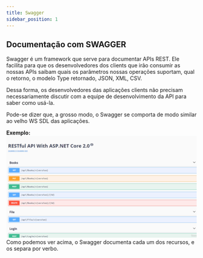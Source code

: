 ```yaml
---
title: Swagger 
sidebar_position: 1
---
```


## Documentação com SWAGGER

Swagger é um framework que serve para documentar APIs REST. Ele facilita para que os desenvolvedores dos clients que irão consumir as nossas APIs saibam quais os parâmetros nossas operações suportam, qual o retorno, o modelo Type retornado, JSON, XML, CSV.

Dessa forma, os desenvolvedores das aplicações clients não precisam necessariamente discutir com a equipe de desenvolvimento da API para saber como usá-la.

Pode-se dizer que, a grosso modo, o Swagger se comporta de modo similar ao velho WS SDL das aplicações.

**Exemplo:**
![alt text](../../../img/swagger.png)
Como podemos ver acima, o Swagger documenta cada um dos recursos, e os separa por verbo.